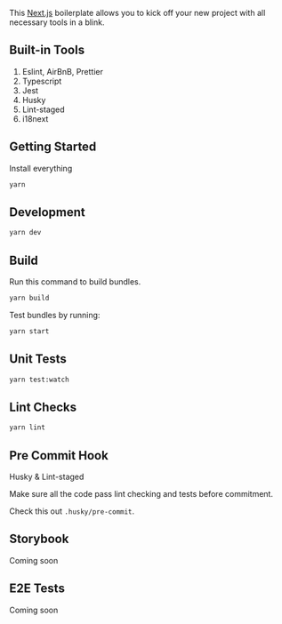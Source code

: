 This [Next.js](https://nextjs.org/) boilerplate allows you to kick off your new project with all necessary tools in a blink.

## Built-in Tools

1. Eslint, AirBnB, Prettier
2. Typescript
3. Jest
4. Husky
5. Lint-staged
6. i18next

## Getting Started

Install everything

```bash
yarn
```

## Development

```bash
yarn dev
```

## Build

Run this command to build bundles.

```bash
yarn build
```

Test bundles by running:

```bash
yarn start
```

## Unit Tests

```bash
yarn test:watch
```

## Lint Checks

```bash
yarn lint
```

## Pre Commit Hook

Husky & Lint-staged

Make sure all the code pass lint checking and tests before commitment.

Check this out `.husky/pre-commit`.

## Storybook

Coming soon

## E2E Tests

Coming soon
